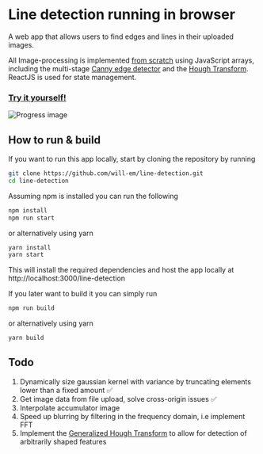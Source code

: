 # Line detection running in browser 

A web app that allows users to find edges and lines in their uploaded images. 

All Image-processing is implemented <ins>from scratch</ins> using JavaScript arrays, including the multi-stage [Canny edge detector](https://en.wikipedia.org/wiki/Canny_edge_detector) and the [Hough Transform](https://en.wikipedia.org/wiki/Hough_transform). ReactJS is used for state management. 

### [Try it yourself!](https://will-em.github.io/line-detection/) 
![Progress image](images/website_preview.png)

## How to run & build
If you want to run this app locally, start by cloning the repository by running
```sh
git clone https://github.com/will-em/line-detection.git
cd line-detection 
```
Assuming npm is installed you can run the following 
```sh
npm install 
npm run start 
```
or alternatively using yarn
```sh
yarn install 
yarn start 
```
This will install the required dependencies and host the app locally at http://localhost:3000/line-detection

If you later want to build it you can simply run
```sh
npm run build
```
or alternatively using yarn

```sh
yarn build
```
## Todo
1. Dynamically size gaussian kernel with variance by truncating elements lower than a fixed amount :white_check_mark:
2. Get image data from file upload, solve cross-origin issues :white_check_mark:
3. Interpolate accumulator image
4. Speed up blurring by filtering in the frequency domain, i.e implement FFT
5. Implement the [Generalized Hough Transform](https://en.wikipedia.org/wiki/Generalised_Hough_transform) to allow for detection of arbitrarily shaped features
